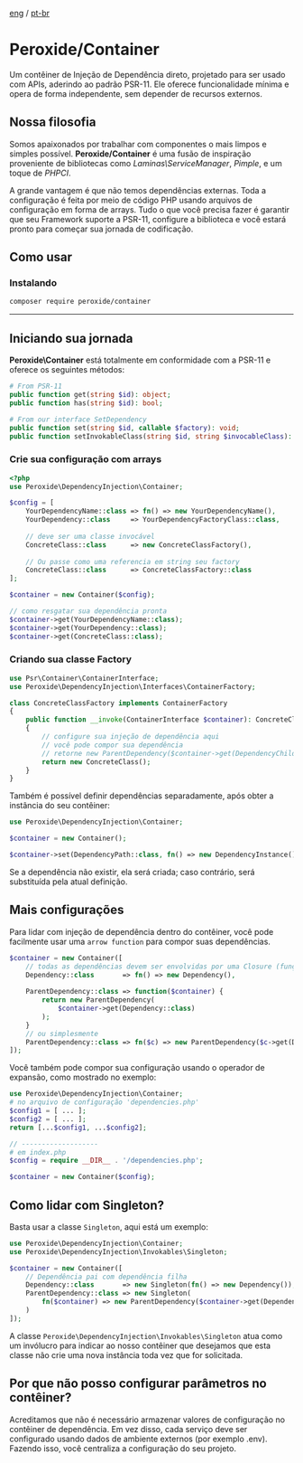 [eng](README.md) / [pt-br](README_PT.md)
# Peroxide/Container

Um contêiner de Injeção de Dependência direto, projetado para ser usado com APIs, aderindo ao padrão PSR-11. Ele oferece funcionalidade mínima e opera de forma independente, sem depender de recursos externos.
## Nossa filosofia
Somos apaixonados por trabalhar com componentes o mais limpos e simples possível. **Peroxide/Container** é uma fusão de inspiração proveniente de bibliotecas como *Laminas\ServiceManager*, *Pimple*, e um toque de *PHPCI*.

A grande vantagem é que não temos dependências externas. Toda a configuração é feita por meio de código PHP usando arquivos de configuração em forma de arrays. Tudo o que você precisa fazer é garantir que seu Framework suporte a PSR-11, configure a biblioteca e você estará pronto para começar sua jornada de codificação.

## Como usar
### Instalando
```bash
composer require peroxide/container
```
---

## Iniciando sua jornada
**Peroxide\Container** está totalmente em conformidade com a PSR-11 e oferece os seguintes métodos:

```php
# From PSR-11
public function get(string $id): object;
public function has(string $id): bool;

# From our interface SetDependency
public function set(string $id, callable $factory): void;
public function setInvokableClass(string $id, string $invocableClass): void;
```

### Crie sua configuração com arrays
```php
<?php
use Peroxide\DependencyInjection\Container;

$config = [
    YourDependencyName::class => fn() => new YourDependencyName(),
    YourDependency::class     => YourDependencyFactoryClass::class,
    
    // deve ser uma classe invocável
    ConcreteClass::class      => new ConcreteClassFactory(),
    
    // Ou passe como uma referencia em string seu factory
    ConcreteClass::class      => ConcreteClassFactory::class
];

$container = new Container($config);

// como resgatar sua dependência pronta
$container->get(YourDependencyName::class);
$container->get(YourDependency::class);
$container->get(ConcreteClass::class);
```
### Criando sua classe Factory
```php
use Psr\Container\ContainerInterface;
use Peroxide\DependencyInjection\Interfaces\ContainerFactory;

class ConcreteClassFactory implements ContainerFactory
{
    public function __invoke(ContainerInterface $container): ConcreteClass
    {
        // configure sua injeção de dependência aqui
        // você pode compor sua dependência
        // retorne new ParentDependency($container->get(DependencyChild::class));
        return new ConcreteClass();
    }
}
```
Também é possível definir dependências separadamente, após obter a instância do seu contêiner:
```php
use Peroxide\DependencyInjection\Container;

$container = new Container();

$container->set(DependencyPath::class, fn() => new DependencyInstance());
```

Se a dependência não existir, ela será criada; caso contrário, será substituída pela atual definição.
## Mais configurações
Para lidar com injeção de dependência dentro do contêiner, você pode facilmente usar uma ```arrow function``` para compor suas dependências.
```php
$container = new Container([
    // todas as dependências devem ser envolvidas por uma Closure (função ou fn())
    Dependency::class       => fn() => new Dependency(),
    
    ParentDependency::class => function($container) { 
        return new ParentDependency(
            $container->get(Dependency::class)
        );
    }
    // ou simplesmente
    ParentDependency::class => fn($c) => new ParentDependency($c->get(Dependency::class))
]);
```
Você também pode compor sua configuração usando o operador de expansão, como mostrado no exemplo:
```php
use Peroxide\DependencyInjection\Container;
# no arquivo de configuração 'dependencies.php'
$config1 = [ ... ];
$config2 = [ ... ];
return [...$config1, ...$config2];

// -------------------
# em index.php
$config = require __DIR__ . '/dependencies.php';

$container = new Container($config);
```
## Como lidar com Singleton?
Basta usar a classe ```Singleton```, aqui está um exemplo:
```php
use Peroxide\DependencyInjection\Container;
use Peroxide\DependencyInjection\Invokables\Singleton;

$container = new Container([
    // Dependência pai com dependência filha
    Dependency::class       => new Singleton(fn() => new Dependency()),
    ParentDependency::class => new Singleton(
        fn($container) => new ParentDependency($container->get(Dependency::class))
    )
]);
```
A classe ```Peroxide\DependencyInjection\Invokables\Singleton``` atua como um invólucro para indicar ao nosso contêiner que desejamos que esta classe não crie uma nova instância toda vez que for solicitada.

## Por que não posso configurar parâmetros no contêiner?
Acreditamos que não é necessário armazenar valores de configuração no contêiner de dependência. Em vez disso, cada serviço deve ser configurado usando dados de ambiente externos (por exemplo .env). Fazendo isso, você centraliza a configuração do seu projeto.
